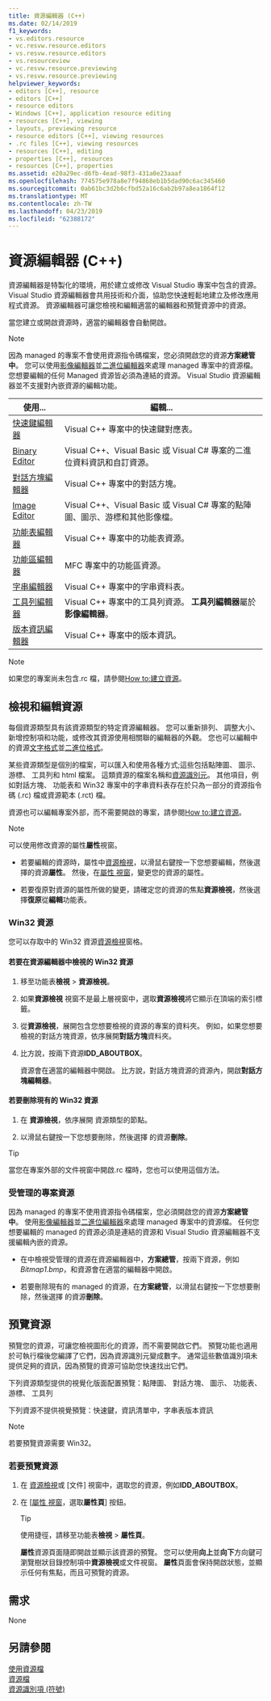 ```yaml
---
title: 資源編輯器 (C++)
ms.date: 02/14/2019
f1_keywords:
- vs.editors.resource
- vc.resvw.resource.editors
- vs.resvw.resource.editors
- vs.resourceview
- vc.resvw.resource.previewing
- vs.resvw.resource.previewing
helpviewer_keywords:
- editors [C++], resource
- editors [C++]
- resource editors
- Windows [C++], application resource editing
- resources [C++], viewing
- layouts, previewing resource
- resource editors [C++], viewing resources
- .rc files [C++], viewing resources
- resources [C++], editing
- properties [C++], resources
- resources [C++], properties
ms.assetid: e20a29ec-d6fb-4ead-98f3-431a0e23aaaf
ms.openlocfilehash: 774575e978a8e7f94868eb1b5dad90c6ac345460
ms.sourcegitcommit: 0ab61bc3d2b6cfbd52a16c6ab2b97a8ea1864f12
ms.translationtype: MT
ms.contentlocale: zh-TW
ms.lasthandoff: 04/23/2019
ms.locfileid: "62388172"
---
```

# <a name="resource-editors-c"></a>資源編輯器 (C++)

資源編輯器是特製化的環境，用於建立或修改 Visual Studio 專案中包含的資源。 Visual Studio 資源編輯器會共用技術和介面，協助您快速輕鬆地建立及修改應用程式資源。 資源編輯器可讓您檢視和編輯適當的編輯器和預覽資源中的資源。

當您建立或開啟資源時，適當的編輯器會自動開啟。

> [!NOTE]
> 因為 managed 的專案不會使用資源指令碼檔案，您必須開啟您的資源**方案總管 中**。 您可以使用[影像編輯器](../windows/image-editor-for-icons.md)並[二進位編輯器](binary-editor.md)來處理 managed 專案中的資源檔。 您想要編輯的任何 Managed 資源皆必須為連結的資源。 Visual Studio 資源編輯器並不支援對內嵌資源的編輯功能。

|使用...|編輯...|
|----------------|----------------|
|[快速鍵編輯器](../windows/accelerator-editor.md)|Visual C++ 專案中的快速鍵對應表。|
|[Binary Editor](binary-editor.md)|Visual C++、Visual Basic 或 Visual C# 專案的二進位資料資訊和自訂資源。|
|[對話方塊編輯器](../windows/dialog-editor.md)|Visual C++ 專案中的對話方塊。|
|[Image Editor](../windows/image-editor-for-icons.md)|Visual C++、Visual Basic 或 Visual C# 專案的點陣圖、圖示、游標和其他影像檔。|
|[功能表編輯器](../windows/menu-editor.md)|Visual C++ 專案中的功能表資源。|
|[功能區編輯器](../mfc/ribbon-designer-mfc.md)|MFC 專案中的功能區資源。|
|[字串編輯器](../windows/string-editor.md)|Visual C++ 專案中的字串資料表。|
|[工具列編輯器](../windows/toolbar-editor.md)|Visual C++ 專案中的工具列資源。 **工具列編輯器**屬於**影像編輯器**。|
|[版本資訊編輯器](../windows/version-information-editor.md)|Visual C++ 專案中的版本資訊。|

> [!NOTE]
> 如果您的專案尚未包含.rc 檔，請參閱[How to:建立資源](../windows/how-to-create-a-resource-script-file.md)。

## <a name="view-and-edit-resources"></a>檢視和編輯資源

每個資源類型具有該資源類型的特定資源編輯器。 您可以重新排列、 調整大小、 新增控制項和功能，或修改其資源使用相關聯的編輯器的外觀。 您也可以編輯中的資源[文字格式](../windows/how-to-open-a-resource-script-file-in-text-format.md)並[二進位格式](../windows/opening-a-resource-for-binary-editing.md)。

某些資源類型是個別的檔案，可以匯入和使用各種方式;這些包括點陣圖、 圖示、 游標、 工具列和 html 檔案。 這類資源的檔案名稱和[資源識別元](../windows/symbols-resource-identifiers.md)。 其他項目，例如對話方塊、 功能表和 Win32 專案中的字串資料表存在於只為一部分的資源指令碼 (.rc) 檔或資源範本 (.rct) 檔。

資源也可以編輯專案外部，而不需要開啟的專案，請參閱[How to:建立資源](../windows/how-to-open-a-resource-script-file-outside-of-a-project-standalone.md)。

> [!NOTE]
> 可以使用修改資源的屬性**屬性**視窗。

- 若要編輯的資源時，屬性中[資源檢視](how-to-create-a-resource-script-file.md#create-resources)，以滑鼠右鍵按一下您想要編輯，然後選擇的資源**屬性**。  然後，在[屬性 視窗](/visualstudio/ide/reference/properties-window)，變更您的資源的屬性。

- 若要復原對資源的屬性所做的變更，請確定您的資源的焦點**資源檢視**，然後選擇**復原**從**編輯**功能表。

### <a name="win32-resources"></a>Win32 資源

您可以存取中的 Win32 資源[資源檢視](how-to-create-a-resource-script-file.md#create-resources)窗格。

#### <a name="to-view-a-win32-resource-in-a-resource-editor"></a>若要在資源編輯器中檢視的 Win32 資源

1. 移至功能表**檢視** > **資源檢視**。

1. 如果**資源檢視** 視窗不是最上層視窗中，選取**資源檢視**將它顯示在頂端的索引標籤。

1. 從**資源檢視**，展開包含您想要檢視的資源的專案的資料夾。 例如，如果您想要檢視的對話方塊資源，依序展開**對話方塊**資料夾。

1. 比方說，按兩下資源**IDD_ABOUTBOX**。

   資源會在適當的編輯器中開啟。 比方說，對話方塊資源的資源內，開啟**對話方塊編輯器**。

#### <a name="to-delete-an-existing-win32-resource"></a>若要刪除現有的 Win32 資源

1. 在 **資源檢視**，依序展開 資源類型的節點。

1. 以滑鼠右鍵按一下您想要刪除，然後選擇 的資源**刪除**。

> [!TIP]
> 當您在專案外部的文件視窗中開啟.rc 檔時，您也可以使用這個方法。

### <a name="managed-project-resources"></a>受管理的專案資源

因為 managed 的專案不使用資源指令碼檔案，您必須開啟您的資源**方案總管 中**。 使用[影像編輯器](../windows/image-editor-for-icons.md)並[二進位編輯器](binary-editor.md)來處理 managed 專案中的資源檔。 任何您想要編輯的 managed 的資源必須是連結的資源和 Visual Studio 資源編輯器不支援編輯內嵌的資源。

- 在中檢視受管理的資源在資源編輯器中，**方案總管**，按兩下資源，例如*Bitmap1.bmp*，和資源會在適當的編輯器中開啟。

- 若要刪除現有的 managed 的資源，在**方案總管**，以滑鼠右鍵按一下您想要刪除，然後選擇 的資源**刪除**。

## <a name="preview-resources"></a>預覽資源

預覽您的資源，可讓您檢視圖形化的資源，而不需要開啟它們。 預覽功能也適用於可執行檔後您編譯了它們，因為資源識別元變成數字。 通常這些數值識別項未提供足夠的資訊，因為預覽的資源可協助您快速找出它們。

下列資源類型提供的視覺化版面配置預覽：點陣圖、 對話方塊、 圖示、 功能表、 游標、 工具列

下列資源不提供視覺預覽：快速鍵，資訊清單中，字串表版本資訊

> [!NOTE]
> 若要預覽資源需要 Win32。

### <a name="to-preview-resources"></a>若要預覽資源

1. 在 [資源檢視](how-to-create-a-resource-script-file.md#create-resources)或 [文件] 視窗中，選取您的資源，例如**IDD_ABOUTBOX**。

1. 在 [[屬性 視窗](/visualstudio/ide/reference/properties-window)，選取**屬性頁**] 按鈕。

   > [!TIP]
   > 使用捷徑，請移至功能表**檢視** > **屬性頁**。

   **屬性**資源頁面隨即開啟並顯示該資源的預覽。 您可以使用**向上**並**向下**方向鍵可瀏覽樹狀目錄控制項中**資源檢視**或文件視窗。 **屬性**頁面會保持開啟狀態，並顯示任何有焦點，而且可預覽的資源。

## <a name="requirements"></a>需求

None

## <a name="see-also"></a>另請參閱

[使用資源檔](../windows/working-with-resource-files.md)<br/>
[資源檔](../windows/resource-files-visual-studio.md)<br/>
[資源識別項 (符號)](../windows/symbols-resource-identifiers.md)<br/>